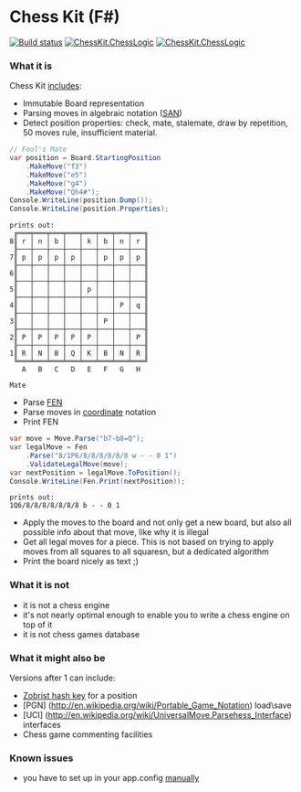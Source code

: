 ﻿# Chess Kit (F#)
[![Build status](https://ci.appveyor.com/api/projects/status/20euy0r0xxsp19fx?svg=true)](https://ci.appveyor.com/project/marhoily/chesskitfs)
[![ChessKit.ChessLogic](https://img.shields.io/nuget/v/ChessKit.ChessLogic.svg)](https://www.nuget.org/packages/ChessKit.ChessLogic/)
[![ChessKit.ChessLogic](https://img.shields.io/nuget/vpre/ChessKit.ChessLogic.svg)](https://www.nuget.org/packages/ChessKit.ChessLogic/)

### What it is
Chess Kit [includes](https://trello.com/b/80MHIZWN/chess-f):
 * Immutable Board representation
 * Parsing moves in algebraic notation ([SAN](http://en.wikipedia.org/wiki/Algebraic_notation_(chess)))
 * Detect position properties: check, mate, stalemate, draw by repetition, 50 moves rule, insufficient material.
```csharp
// Fool's Mate
var position = Board.StartingPosition
    .MakeMove("f3")
    .MakeMove("e5")
    .MakeMove("g4")
    .MakeMove("Qh4#");
Console.WriteLine(position.Dump());
Console.WriteLine(position.Properties);
```
```
prints out:
 ╔═══╤═══╤═══╤═══╤═══╤═══╤═══╤═══╗
8║ r │ n │ b │   │ k │ b │ n │ r ║
 ╟───┼───┼───┼───┼───┼───┼───┼───╢
7║ p │ p │ p │ p │   │ p │ p │ p ║
 ╟───┼───┼───┼───┼───┼───┼───┼───╢
6║   │   │   │   │   │   │   │   ║
 ╟───┼───┼───┼───┼───┼───┼───┼───╢
5║   │   │   │   │ p │   │   │   ║
 ╟───┼───┼───┼───┼───┼───┼───┼───╢
4║   │   │   │   │   │   │ P │ q ║
 ╟───┼───┼───┼───┼───┼───┼───┼───╢
3║   │   │   │   │   │ P │   │   ║
 ╟───┼───┼───┼───┼───┼───┼───┼───╢
2║ P │ P │ P │ P │ P │   │   │ P ║
 ╟───┼───┼───┼───┼───┼───┼───┼───╢
1║ R │ N │ B │ Q │ K │ B │ N │ R ║
 ╚═══╧═══╧═══╧═══╧═══╧═══╧═══╧═══╝
   A   B   C   D   E   F   G   H

Mate
```
 * Parse [FEN](http://en.wikipedia.org/wiki/Forsyth%E2%80%93Edwards_Notation)
 * Parse moves in [coordinate](http://en.wikipedia.org/wiki/Chess_notation) notation
 * Print FEN
```csharp
var move = Move.Parse("b7-b8=Q");
var legalMove = Fen
    .Parse("8/1P6/8/8/8/8/8/8 w - - 0 1")
    .ValidateLegalMove(move);
var nextPosition = legalMove.ToPosition();
Console.WriteLine(Fen.Print(nextPosition));
```
```
prints out:
1Q6/8/8/8/8/8/8/8 b - - 0 1
```

 * Apply the moves to the board and not only get a new board, but also all possible info about that move, like why it is illegal
 * Get all legal moves for a piece. This is not based on trying to apply moves from all squares to all squaresn, but a dedicated algorithm
 * Print the board nicely as text ;)
 
### What it is not 
 * it is not a chess engine
 * it's not nearly optimal enough to enable you to write a chess engine on top of it
 * it is not chess games database

### What it might also be
Versions after 1 can include:
 * [Zobrist hash key](http://en.wikipedia.org/wiki/Zobrist_hashing) for a position
 * [PGN] (http://en.wikipedia.org/wiki/Portable_Game_Notation) load\save
 * [UCI] (http://en.wikipedia.org/wiki/UniversalMove.Parsehess_Interface) interfaces
 * Chess game commenting facilities
 
### Known issues
 * you have to set up <assemblybinding> in your app.config [manually](http://stackoverflow.com/questions/30620085/add-bindingredirect-doesnt-change-app-config-though-it-should)